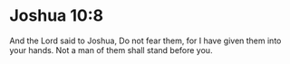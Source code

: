# Joshua 10:8

And the Lord said to Joshua, Do not fear them, for I have given them into your hands. Not a man of them shall stand before you.
